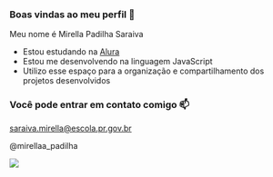 ### Boas vindas ao meu perfil 💙

Meu nome é Mirella Padilha Saraiva

- Estou estudando na [Alura](https://www.alura.com.br)
- Estou me desenvolvendo na linguagem JavaScript
- Utilizo esse espaço para a organização e compartilhamento dos projetos desenvolvidos

### Você pode entrar em contato comigo 📫

saraiva.mirella@escola.pr.gov.br

@mirellaa_padilha

![](https://media.tenor.com/ydcS6KBKzhUAAAAM/bangchan-stray-kids.gif)
